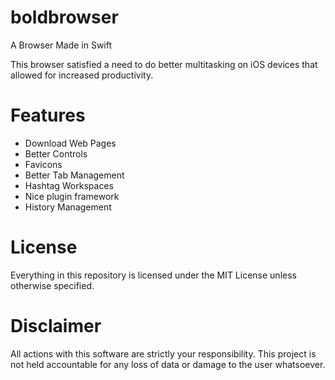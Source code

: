 # boldbrowser
A Browser Made in Swift

This browser satisfied a need to do better multitasking on iOS devices that allowed for increased productivity.

# Features
* Download Web Pages
* Better Controls
* Favicons
* Better Tab Management
* Hashtag Workspaces
* Nice plugin framework
* History Management

# License
Everything in this repository is licensed under the MIT License unless otherwise specified.

# Disclaimer
All actions with this software are strictly your responsibility. This project is not held accountable for any loss of data or damage to the user whatsoever.

